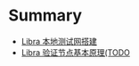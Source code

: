 # Summary

* [Libra 本地测试网搭建](./init-testnet.md)
* [Libra 验证节点基本原理(TODO](./libra-protocol-validator-node-validator.md)
